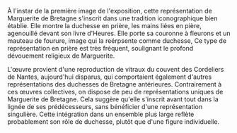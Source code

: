 À l'instar de la première image de l'exposition, cette représentation de Marguerite de Bretagne s'inscrit dans une tradition iconographique bien établie. Elle montre la duchesse en prière, les mains liées en pière, agenouillé devant son livre d'Heures. Elle porte sa couronne à fleurons et un mauteau de fourure, image qui la reérpsente comme duchesse, Ce type de représentation en prière est très fréquent, soulignant le profond dévouement religieux de Marguerite. 

L'œuvre provient d'une reproduction de vitraux du couvent des Cordeliers de Nantes, aujourd'hui disparus, qui comportaient également d'autres représentations des duchesses de Bretagne antérieures. Contrairement à ces œuvres collectives, on dispose de peu de représentations uniques de Marguerite de Bretagne. Cela suggère qu'elle s'inscrit avant tout dans la lignée de ses prédécesseurs, sans bénéficier d'une représentation singulière. Cette intégration dans un ensemble plus large reflète probablement son rôle de duchesse, plutôt que d'une figure individuelle.
